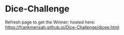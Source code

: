 # Dice-Challenge
Refresh page to get the Winner; hosted here: https://frankmensah.github.io/Dice-Challenge/dicee.html

